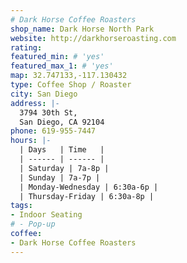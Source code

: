 ```yaml
---
# Dark Horse Coffee Roasters
shop_name: Dark Horse North Park
website: http://darkhorseroasting.com
rating:
featured_min: # 'yes'
featured_max_1: # 'yes'
map: 32.747133,-117.130432
type: Coffee Shop / Roaster
city: San Diego
address: |-
  3794 30th St,
  San Diego, CA 92104
phone: 619-955-7447
hours: |-
  | Days   | Time   |
  | ------ | ------ |
  | Saturday | 7a-8p |
  | Sunday | 7a-7p |
  | Monday-Wednesday | 6:30a-6p |
  | Thursday-Friday | 6:30a-8p |
tags:
- Indoor Seating
# - Pop-up
coffee:
- Dark Horse Coffee Roasters
---
```

